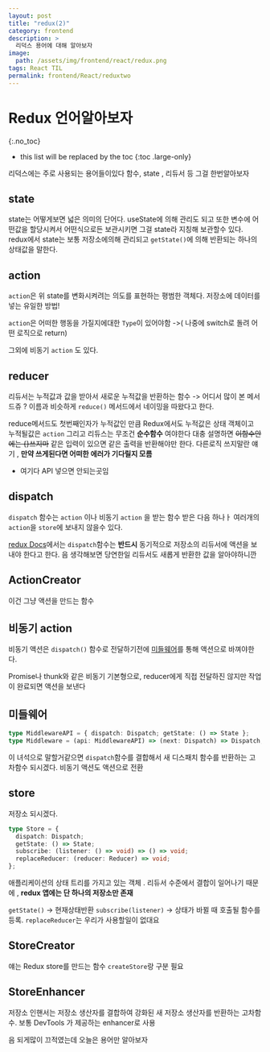 ```yaml
---
layout: post
title: "redux(2)"
category: frontend
description: >
  리덕스 용어에 대해 알아보자
image:
  path: /assets/img/frontend/react/redux.png
tags: React TIL
permalink: frontend/React/reduxtwo
---
```

<!--more-->



# Redux 언어알아보자
{:.no_toc}

* this list will be replaced by the toc
{:toc .large-only}


리덕스에는 주로 사용되는 용어들이있다 함수, state , 리듀서 등 그걸 한번알아보자

## state

state는 어떻게보면 넓은 의미의 단어다. useState에 의해 관리도 되고 또한 변수에 어떤값을 할당시켜서 어떤식으로든 보관시키면 그걸 state라 지칭해 보관할수 있다. redux에서 state는 보통 저장소에의해 관리되고 `getState()`에 의해 반환되는 하나의 상태값을 말한다.

## action

`action`은 위 state를 변화시켜려는 의도를 표현하는 평범한 객체다. 저장소에 데이터를 넣는 유일한 방법!

`action`은 어떠한 행동을 가질지에대한 `Type`이 있어야함 ->( 나중에 switch로 돌려 어떤 로직으로 return)

그외에 비동기 `action` 도 있다.

## reducer

리듀서는 누적값과 값을 받아서 새로운 누적값을 반환하는 함수 -> 어디서 많이 본 메서드쥬 ? 이름과 비슷하게 `reduce()` 메서드에서 네이밍을 따왔다고 한다.

reduce메서드도 첫번째인자가 누적값인 만큼 Redux에서도 누적값은 상태 객체이고
누적될값은 `action` 그리고 리듀스는 무조건 **순수함수** 여야한다 대충 설명하면 ~~이함수안에는 {}쓰지마~~ 같은 입력이 있으면 같은 출력을 반환해야만 한다. 다른로직 쓰지말란 얘기 , **만약 쓰게된다면 어떠한 에러가 기다릴지 모름**

- 여기다 API 넣으면 안되는곳임

## dispatch

`dispatch` 함수는 `action` 이나 비동기 `action` 을 받는 함수 받은 다음 하나ㅏ 여러개의 `action`을 `store`에 보내지 않을수 있다.

[redux Docs](https://ko.redux.js.org/)에서는 `dispatch`함수는 **반드시** 동기적으로 저장소의 리듀서에 액션을 보내야 한다고 한다. 음 생각해보면 당연한일 리듀서도 새롭게 반환한 값을 알아야하니깐

## ActionCreator

이건 그냥 액션을 만드는 함수

## 비동기 action

비동기 액션은 `dispatch()` 함수로 전달하기전에 [미들웨어](#미들웨어)를 통해 액션으로 바껴야한다.

Promise나 thunk와 같은 비동기 기본형으로, reducer에게 직접 전달하진 않지만 작업이 완료되면 액션을 보낸다

## 미들웨어

```ts
type MiddlewareAPI = { dispatch: Dispatch; getState: () => State };
type Middleware = (api: MiddlewareAPI) => (next: Dispatch) => Dispatch;
```

이 녀석으로 말할거같으면 `dispatch`함수를 결합해서 새 디스패치 함수를 반환하는 고차함수 되시겠다. 비동기 액션도 액션으로 전환

## store

저장소 되시겠다.

```ts
type Store = {
  dispatch: Dispatch;
  getState: () => State;
  subscribe: (listener: () => void) => () => void;
  replaceReducer: (reducer: Reducer) => void;
};
```

애플리케이션의 상태 트리를 가지고 있는 객체 . 리듀서 수준에서 결합이 일어나기 때문에 , **redux 앱에는 단 하나의 저장소만 존재**

`getState()` -> 현재상태반환
`subscribe(listener)` -> 상태가 바뀔 때 호출될 함수를 등록.
`replaceReducer`는 우리가 사용할일이 없대요

## StoreCreator

얘는 Redux store를 만드는 함수 `createStore`랑 구분 필요

## StoreEnhancer

저장소 인핸서는 저장소 생산자를 결합하여 강화된 새 저장소 생산자를 반환하는 고차함수. 보통 DevTools 가 제공하는 enhancer로 사용

음 되게많이 끄적였는데 오늘은 용어만 알아보자
